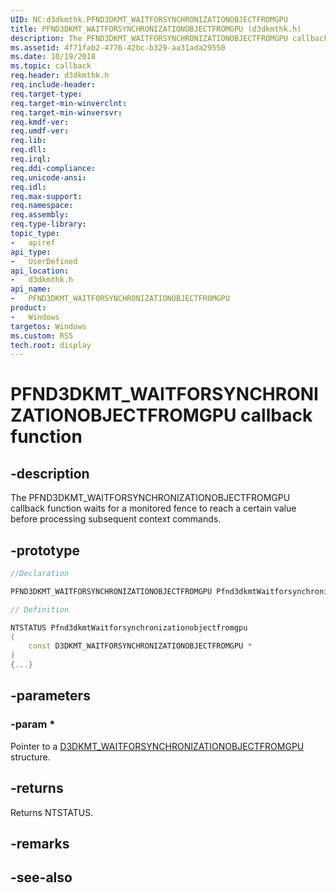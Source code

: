 ```yaml
---
UID: NC:d3dkmthk.PFND3DKMT_WAITFORSYNCHRONIZATIONOBJECTFROMGPU
title: PFND3DKMT_WAITFORSYNCHRONIZATIONOBJECTFROMGPU (d3dkmthk.h)
description: The PFND3DKMT_WAITFORSYNCHRONIZATIONOBJECTFROMGPU callback function waits for a monitored fence to reach a certain value before processing subsequent context commands.
ms.assetid: 4f71fab2-4776-42bc-b329-aa31ada29550
ms.date: 10/19/2018
ms.topic: callback
req.header: d3dkmthk.h
req.include-header:
req.target-type:
req.target-min-winverclnt:
req.target-min-winversvr:
req.kmdf-ver:
req.umdf-ver:
req.lib:
req.dll:
req.irql: 
req.ddi-compliance:
req.unicode-ansi:
req.idl:
req.max-support:
req.namespace:
req.assembly:
req.type-library: 
topic_type: 
-	apiref
api_type: 
-	UserDefined
api_location: 
-	d3dkmthk.h
api_name: 
-	PFND3DKMT_WAITFORSYNCHRONIZATIONOBJECTFROMGPU
product:
-	Windows
targetos: Windows
ms.custom: RS5
tech.root: display
---
```


# PFND3DKMT_WAITFORSYNCHRONIZATIONOBJECTFROMGPU callback function

## -description

The PFND3DKMT_WAITFORSYNCHRONIZATIONOBJECTFROMGPU callback function waits for a monitored fence to reach a certain value before processing subsequent context commands.

## -prototype

```cpp
//Declaration

PFND3DKMT_WAITFORSYNCHRONIZATIONOBJECTFROMGPU Pfnd3dkmtWaitforsynchronizationobjectfromgpu; 

// Definition

NTSTATUS Pfnd3dkmtWaitforsynchronizationobjectfromgpu 
(
	const D3DKMT_WAITFORSYNCHRONIZATIONOBJECTFROMGPU *
)
{...}

```

## -parameters

### -param * 

Pointer to a [D3DKMT_WAITFORSYNCHRONIZATIONOBJECTFROMGPU](ns-d3dkmthk-_d3dkmt_waitforsynchronizationobjectfromgpu.md) structure.

## -returns

Returns NTSTATUS.


## -remarks




## -see-also
